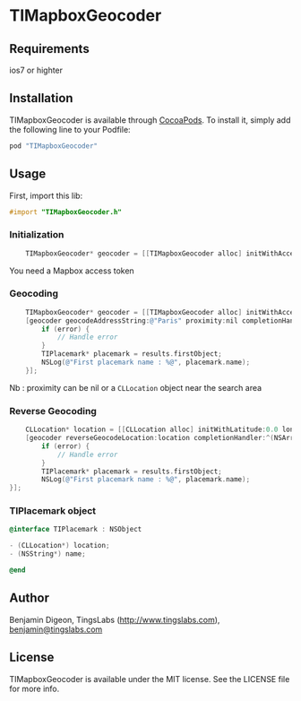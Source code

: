 # TIMapboxGeocoder

## Requirements

ios7 or highter

## Installation

TIMapboxGeocoder is available through [CocoaPods](http://cocoapods.org). To install
it, simply add the following line to your Podfile:

```ruby
pod "TIMapboxGeocoder"
```

## Usage

First, import this lib:

```objective-c
#import "TIMapboxGeocoder.h"
```

### Initialization

```objective-c
    TIMapboxGeocoder* geocoder = [[TIMapboxGeocoder alloc] initWithAccessToken:@"XXXX-XXXXX-XXXXX"];
```

You need a Mapbox access token

### Geocoding

```objective-c
    TIMapboxGeocoder* geocoder = [[TIMapboxGeocoder alloc] initWithAccessToken:@"XXXX-XXXXX-XXXXX"];
    [geocoder geocodeAddressString:@"Paris" proximity:nil completionHandler:^(NSArray *results, NSError *error) {
        if (error) {
            // Handle error
        }
        TIPlacemark* placemark = results.firstObject;
        NSLog(@"First placemark name : %@", placemark.name);
    }]; 
```

Nb : proximity can be nil or a `CLLocation` object near the search area

### Reverse Geocoding

```objective-c
    CLLocation* location = [[CLLocation alloc] initWithLatitude:0.0 longitude:0.0];
    [geocoder reverseGeocodeLocation:location completionHandler:^(NSArray *results, NSError *error) {
        if (error) {
            // Handle error
        }
        TIPlacemark* placemark = results.firstObject;
        NSLog(@"First placemark name : %@", placemark.name);
}];
```

### TIPlacemark object

```objective-c
@interface TIPlacemark : NSObject

- (CLLocation*) location;
- (NSString*) name;

@end
```

## Author

Benjamin Digeon, TingsLabs (http://www.tingslabs.com), benjamin@tingslabs.com

## License

TIMapboxGeocoder is available under the MIT license. See the LICENSE file for more info.
